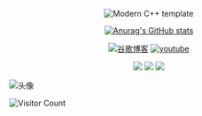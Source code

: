 <div id="title" align=center>

![Modern C++ template][github-sub-title:img]

[![Anurag's GitHub stats](https://github-readme-stats.vercel.app/api?username=shadowgarden1314&show_icons=true&theme=tokyonight)](https://b23.tv/iEJTnPp)

[![谷歌博客](https://img.shields.io/badge/%E8%B0%B7%E6%AD%8C-blogger-green)](https://blogger.hellowold.dynv6.net/)
[![youtube](https://img.shields.io/badge/video-YouTube-red)](https://www.youtube.com/channel/UCPEn2BZHJbheUB79GpOa2OA)


![](https://img.shields.io/badge/喜欢-学习-yellow) 
![](https://img.shields.io/badge/性格-开朗-red) 
![](https://img.shields.io/badge/爱好-二次元-red)

</div>

![头像](image/头像.jpg)

![Visitor Count](https://profile-counter.glitch.me/shadowgarden1314/count.svg)

[github-sub-title:img]: https://readme-typing-svg.herokuapp.com?font=Segoe+Script&center=true&lines=shadowgarden1314.
